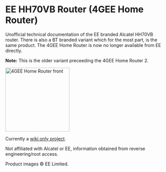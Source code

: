 # EE HH70VB Router (4GEE Home Router)

Unofficial technical documentation of the EE branded Alcatel HH70VB router. There is also a BT branded variant which for the most part, is the same product. The 4GEE Home Router is now no longer available from EE directly.

**Note:** This is the older variant preceeding the 4GEE Home Router 2.

<img src="https://shop.ee.co.uk/medias/4gee-router-front-Format-960?context=bWFzdGVyfHJvb3R8Njc0NzV8aW1hZ2UvanBlZ3xzeXMtbWFzdGVyL3Jvb3QvaDdkL2g3Mi85MzY5NDY3OTQ0OTkwLzRnZWUtcm91dGVyLWZyb250X0Zvcm1hdC05NjB8Y2JlMGZkNGZiY2U5NWE4ZDNmNGIzYjc1MmZlZmVmNzAyNDYyYzdhMzg2NTJhNDIyY2MxYTM0NGY3MmNjYjQ1Zg" width="200" alt="4GEE Home Router front" style="display: inline-block;">

Currently a [wiki only project](https://github.com/jamesmacwhite/hh70-ee/wiki).

Not affiliated with Alcatel or EE, information obtained from reverse engineering/root access.

Product images &copy; EE Limited.
